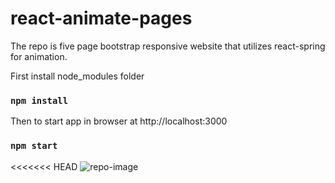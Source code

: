 # react-animate-pages
The repo is five page bootstrap responsive website that utilizes react-spring for animation.

First install node_modules folder
### `npm install`

Then to start app in browser at http://localhost:3000
### `npm start`

<<<<<<< HEAD
![repo-image](https://github.com/MAbdurahman/react-animated-pages.git/blob/main/src/img/react-animated-pages.gif)
